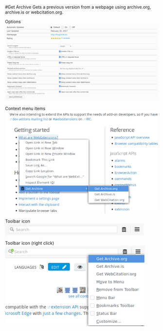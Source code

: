 #Get Archive
Gets a previous version from a webpage using archive.org, archive.is or webcitation.org.

Options
![Get Archive 3.0 options](images/options.png)

Context menu items
![Get Archive 3.0 context menu items](images/context-menu-items.png)

Toolbar icon
![Get Archive 3.0 toolbar icon](images/toolbar-icon.png)

Toolbar icon (right click)
![Get Archive 3.0 context menu items](images/toolbar-icon-context-menu-items.png)
